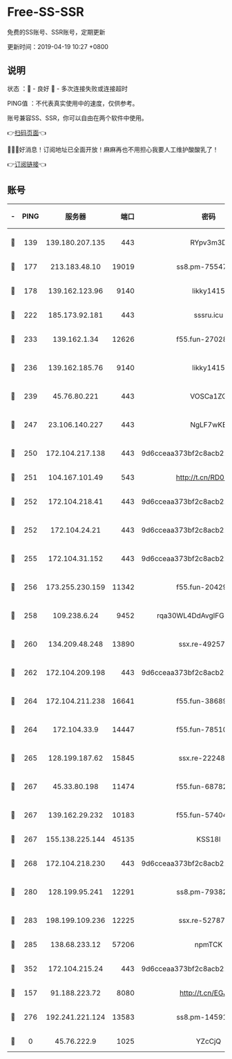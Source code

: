 # Free-SS-SSR

免费的SS账号、SSR账号，定期更新

更新时间：2019-04-19 10:27 +0800

## 说明

状态     ：🙂 - 良好 🙁 - 多次连接失败或连接超时

PING值   ：不代表真实使用中的速度，仅供参考。

账号兼容SS、SSR，你可以自由在两个软件中使用。

👉[扫码页面](https://liesauer.github.io/Free-SS-SSR/)👈

🎉🎉🎉好消息！订阅地址已全面开放！麻麻再也不用担心我要人工维护酸酸乳了！

👉[订阅链接](https://www.liesauer.net/yogurt/subscribe?ACCESS_TOKEN=DAYxR3mMaZAsaqUb)👈

## 账号

|-|PING|服务器|端口|密码|加密方式|区域|
|:----:|:----:|:-----:|-----:|:----:|:----:|:----:|
|🙂|139|139.180.207.135|443|RYpv3m3D|aes-256-cfb|JP|
|🙂|177|213.183.48.10|19019|ss8.pm-75547341|rc4-md5|RU|
|🙂|178|139.162.123.96|9140|likky1415|aes-256-cfb|JP|
|🙂|222|185.173.92.181|443|sssru.icu|rc4-md5|RU|
|🙂|233|139.162.1.34|12626|f55.fun-27028669|aes-256-cfb|SG|
|🙂|236|139.162.185.76|9140|likky1415|aes-256-cfb|DE|
|🙂|239|45.76.80.221|443|VOSCa1ZG|aes-256-cfb|DE|
|🙂|247|23.106.140.227|443|NgLF7wKB|aes-256-cfb|US|
|🙂|250|172.104.217.138|443|9d6cceaa373bf2c8acb22e60b6a58be6|aes-256-cfb|US|
|🙂|251|104.167.101.49|543|http://t.cn/RD0D7sx|rc4-md5|CA|
|🙂|252|172.104.218.41|443|9d6cceaa373bf2c8acb22e60b6a58be6|aes-256-cfb|US|
|🙂|252|172.104.24.21|443|9d6cceaa373bf2c8acb22e60b6a58be6|aes-256-cfb|US|
|🙂|255|172.104.31.152|443|9d6cceaa373bf2c8acb22e60b6a58be6|aes-256-cfb|US|
|🙂|256|173.255.230.159|11342|f55.fun-20429698|aes-256-cfb|US|
|🙂|258|109.238.6.24|9452|rqa30WL4DdAvgIFG6Fs3znzTa|aes-256-cfb|FR|
|🙂|260|134.209.48.248|13890|ssx.re-49257265|aes-256-cfb|US|
|🙂|262|172.104.209.198|443|9d6cceaa373bf2c8acb22e60b6a58be6|aes-256-cfb|US|
|🙂|264|172.104.211.238|16641|f55.fun-38689817|aes-256-cfb|US|
|🙂|264|172.104.33.9|14447|f55.fun-78510232|aes-256-cfb|SG|
|🙂|265|128.199.187.62|15845|ssx.re-22248043|aes-256-cfb|SG|
|🙂|267|45.33.80.198|11474|f55.fun-68782976|aes-256-cfb|US|
|🙂|267|139.162.29.232|10183|f55.fun-57404828|aes-256-cfb|SG|
|🙂|267|155.138.225.144|45135|KSS18l|rc4-md5|US|
|🙂|268|172.104.218.230|443|9d6cceaa373bf2c8acb22e60b6a58be6|aes-256-cfb|US|
|🙂|280|128.199.95.241|12291|ss8.pm-79382755|aes-256-cfb|SG|
|🙂|283|198.199.109.236|12225|ssx.re-52787591|aes-256-cfb|US|
|🙂|285|138.68.233.12|57206|npmTCK|rc4-md5|US|
|🙂|352|172.104.215.24|443|9d6cceaa373bf2c8acb22e60b6a58be6|aes-256-cfb|US|
|🙂|157|91.188.223.72|8080|http://t.cn/EGJIyrl|rc4-md5|RU|
|🙂|276|192.241.221.124|13583|ss8.pm-14591915|aes-256-cfb|US|
|🙁|0|45.76.222.9|1025|YZcCjQ|rc4-md5|JP|
